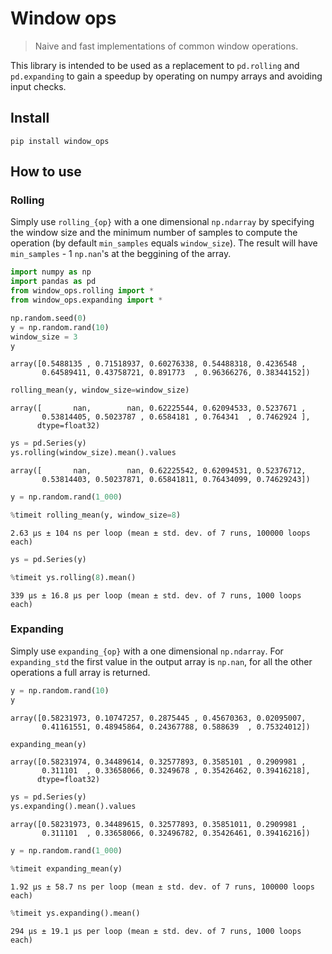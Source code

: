 # Window ops
> Naive and fast implementations of common window operations.


This library is intended to be used as a replacement to `pd.rolling` and `pd.expanding` to gain a speedup by operating on numpy arrays and avoiding input checks.

## Install

`pip install window_ops`

## How to use

### Rolling

Simply use `rolling_{op}` with a one dimensional `np.ndarray` by specifying the window size and the minimum number of samples to compute the operation (by default `min_samples` equals `window_size`). The result will have `min_samples` - 1 `np.nan`'s at the beggining of the array.

```python
import numpy as np
import pandas as pd
from window_ops.rolling import *
from window_ops.expanding import *

np.random.seed(0)
y = np.random.rand(10)
window_size = 3
y
```




    array([0.5488135 , 0.71518937, 0.60276338, 0.54488318, 0.4236548 ,
           0.64589411, 0.43758721, 0.891773  , 0.96366276, 0.38344152])



```python
rolling_mean(y, window_size=window_size)
```




    array([       nan,        nan, 0.62225544, 0.62094533, 0.5237671 ,
           0.53814405, 0.5023787 , 0.6584181 , 0.764341  , 0.7462924 ],
          dtype=float32)



```python
ys = pd.Series(y)
ys.rolling(window_size).mean().values
```




    array([       nan,        nan, 0.62225542, 0.62094531, 0.52376712,
           0.53814403, 0.50237871, 0.65841811, 0.76434099, 0.74629243])



```python
y = np.random.rand(1_000)

%timeit rolling_mean(y, window_size=8)
```

    2.63 µs ± 104 ns per loop (mean ± std. dev. of 7 runs, 100000 loops each)


```python
ys = pd.Series(y)

%timeit ys.rolling(8).mean()
```

    339 µs ± 16.8 µs per loop (mean ± std. dev. of 7 runs, 1000 loops each)


### Expanding

Simply use `expanding_{op}` with a one dimensional `np.ndarray`. For `expanding_std` the first value in the output array is `np.nan`, for all the other operations a full array is returned.

```python
y = np.random.rand(10)
y
```




    array([0.58231973, 0.10747257, 0.2875445 , 0.45670363, 0.02095007,
           0.41161551, 0.48945864, 0.24367788, 0.588639  , 0.75324012])



```python
expanding_mean(y)
```




    array([0.58231974, 0.34489614, 0.32577893, 0.3585101 , 0.2909981 ,
           0.311101  , 0.33658066, 0.3249678 , 0.35426462, 0.39416218],
          dtype=float32)



```python
ys = pd.Series(y)
ys.expanding().mean().values
```




    array([0.58231973, 0.34489615, 0.32577893, 0.35851011, 0.2909981 ,
           0.311101  , 0.33658066, 0.32496782, 0.35426461, 0.39416216])



```python
y = np.random.rand(1_000)

%timeit expanding_mean(y)
```

    1.92 µs ± 58.7 ns per loop (mean ± std. dev. of 7 runs, 100000 loops each)


```python
%timeit ys.expanding().mean()
```

    294 µs ± 19.1 µs per loop (mean ± std. dev. of 7 runs, 1000 loops each)

